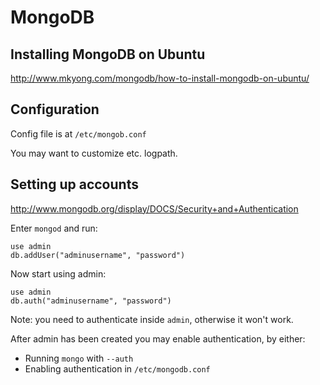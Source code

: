 # MongoDB

## Installing MongoDB on Ubuntu

http://www.mkyong.com/mongodb/how-to-install-mongodb-on-ubuntu/    

## Configuration

Config file is at `/etc/mongob.conf`

You may want to customize etc. logpath.

## Setting up accounts

http://www.mongodb.org/display/DOCS/Security+and+Authentication

Enter `mongod` and run:

	use admin
	db.addUser("adminusername", "password")

Now start using admin:

	use admin
	db.auth("adminusername", "password")

Note: you need to authenticate inside `admin`, otherwise it won't work.

After admin has been created you may enable authentication, by either:

- Running `mongo` with `--auth`
- Enabling authentication in `/etc/mongodb.conf`

